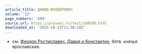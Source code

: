 ```yaml
---
article_title: ДАВИД ФЕОДОРОВИЧ
volume: '13'
page_numbers: '609'
source_url: https://pravenc.ru/text/168590.html
downloaded_at: '2025-10-13T11:30:10Z'
---
```


- см. [Феодор Ростиславич, Давид и Константин](<https://pravenc.ru/text/Феодор Ростиславич  Давид и Константин.html>), блгв. князья ярославские.
